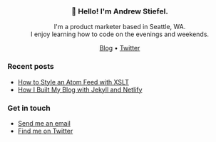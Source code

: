 <h3 align="center">👋 Hello! I'm Andrew Stiefel.</h3>

<p align="center">I'm a product marketer based in Seattle, WA. <br>I enjoy learning how to code on the evenings and weekends.</p>

<p align="center">
  <a href="https://andrewstiefel.com">Blog</a> •
  <a href="https://twitter.com/andrew Stiefel">Twitter</a>
</p>

### Recent posts
* [How to Style an Atom Feed with XSLT](https://andrewstiefel.com/style-atom-xsl/)
* [How I Built My Blog with Jekyll and Netlify](https://andrewstiefel.com/blog-jekyll-netlify/)

### Get in touch
* [Send me an email](mailto:andrew@andrewstiefel.com)
* [Find me on Twitter](https://twitter.com/andrewstiefel)
